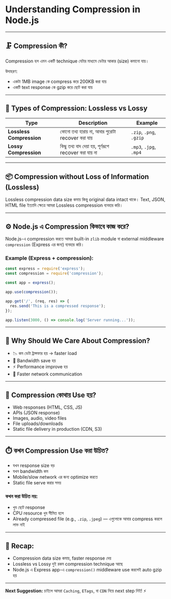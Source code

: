 # Understanding Compression in Node.js

---

## 🗜️ Compression কী?

Compression হল এমন একটি technique যেটার মাধ্যমে ডেটার আকার (size) কমানো যায়।

উদাহরণ:

* একটা 1MB image কে compress করে 200KB করা যায়
* একটি text response কে gzip করে ছোট করা যায়

---

## 🧪 Types of Compression: Lossless vs Lossy

| Type                     | Description                                            | Example                 |
| ------------------------ | ------------------------------------------------------ | ----------------------- |
| **Lossless Compression** | কোনো তথ্য হারায় না, আবার পুরোটা recover করা যায়      | `.zip`, `.png`, `.gzip` |
| **Lossy Compression**    | কিছু তথ্য বাদ দেয়া হয়, পূর্ণরূপে recover করা যায় না | `.mp3`, `.jpg`, `.mp4`  |

---

## 📦 Compression without Loss of Information (Lossless)

Lossless compression data size কমায় কিন্তু original data intact থাকে। Text, JSON, HTML file ইত্যাদি ক্ষেত্রে আমরা Lossless compression ব্যবহার করি।

---

## ⚙️ Node.js এ Compression কিভাবে কাজ করে?

Node.js-এ compression করতে আমরা built-in `zlib` module বা external middleware `compression` (Express এর জন্য) ব্যবহার করি।

### Example (Express + compression):

```js
const express = require('express');
const compression = require('compression');

const app = express();

app.use(compression());

app.get('/', (req, res) => {
  res.send('This is a compressed response');
});

app.listen(3000, () => console.log('Server running...'));
```

---

## 🤔 Why Should We Care About Compression?

* 📉 কম ডেটা ট্রান্সফার হয় → faster load
* 💸 Bandwidth save হয়
* ⚡ Performance improve হয়
* 📡 Faster network communication

---

## 📍 Compression কোথায় Use হয়?

* Web responses (HTML, CSS, JS)
* APIs (JSON response)
* Images, audio, video files
* File uploads/downloads
* Static file delivery in production (CDN, S3)

---

## ⏱️ কখন Compression Use করা উচিত?

* যখন response size বড়
* যখন bandwidth কম
* Mobile/slow network এর জন্য optimize করতে
* Static file serve করার সময়

### কখন করা উচিত নয়:

* খুব ছোট response
* CPU resource খুব সীমিত হলে
* Already compressed file (e.g., `.zip`, `.jpeg`) — এগুলোকে আবার compress করলে লাভ নাই

---

## 🧠 Recap:

* Compression data size কমায়, faster response দেয়
* Lossless vs Lossy দুই রকম compression technique আছে
* Node.js এ Express app-এ `compression()` middleware use করলেই auto gzip হয়

---

**Next Suggestion:** চাইলে আমরা `Caching`, `ETags`, বা `CDN` নিয়ে next step নিই! ⚡
